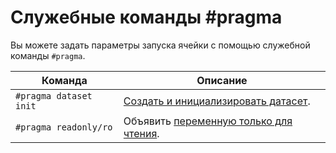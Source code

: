 # Служебные команды #pragma

Вы можете задать параметры запуска ячейки с помощью служебной команды `#pragma`.

| Команда | Описание |
|----|----|
| `#pragma dataset init` | [Создать и инициализировать датасет](dataset.md#init). |
| `#pragma readonly/ro` | Объявить [переменную только для чтения](magic.md#readonly). |

